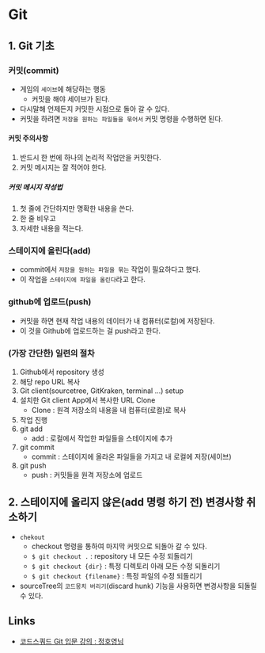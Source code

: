 # Git

## 1. Git 기초

### 커밋(commit)
- 게임의 `세이브`에 해당하는 행동
    - 커밋을 해야 세이브가 된다.
- 다시말해 언제든지 커밋한 시점으로 돌아 갈 수 있다.
- 커밋을 하려면 `저장을 원하는 파일들을 묶어서` 커밋 명령을 수행하면 된다.

#### 커밋 주의사항
1. 반드시 한 번에 하나의 논리적 작업만을 커밋한다.
2. 커밋 메시지는 잘 적어야 한다.

##### 커밋 메시지 작성법
1. 첫 줄에 간단하지만 명확한 내용을 쓴다.
2. 한 줄 비우고
3. 자세한 내용을 적는다.

### 스테이지에 올린다(add)
- commit에서 `저장을 원하는 파일을 묶는` 작업이 필요하다고 했다.
- 이 작업을 `스테이지에 파일을 올린다`라고 한다.

### github에 업로드(push)
- 커밋을 하면 현재 작업 내용의 데이터가 내 컴퓨터(로컬)에 저장된다.
- 이 것을 Github에 업로드하는 걸 push라고 한다.

### (가장 간단한) 일련의 절차
1. Github에서 repository 생성
2. 해당 repo URL 복사
3. Git client(sourcetree, GitKraken, terminal ...) setup
4. 설치한 Git client App에서 복사한 URL Clone
    - Clone : 원격 저장소의 내용을 내 컴퓨터(로컬)로 복사
5. 작업 진행
6. git add
    - add : 로컬에서 작업한 파일들을 스테이지에 추가
7. git commit
    - commit : 스테이지에 올라온 파일들을 가지고 내 로컬에 저장(세이브)
8. git push
    - push : 커밋들을 원격 저장소에 업로드

## 2. 스테이지에 올리지 않은(add 명령 하기 전) 변경사항 취소하기
- `chekout`
    - checkout 명령을 통하여 마지막 커밋으로 되돌아 갈 수 있다.
    - `$ git checkout .` : repository 내 모든 수정 되돌리기
    - `$ git checkout {dir}` : 특정 디렉토리 아래 모든 수정 되돌리기
    - `$ git checkout {filename}` : 특정 파일의 수정 되돌리기
- sourceTree의 `코드뭉치 버리기`(discard hunk) 기능을 사용하면 변경사항을 되돌릴 수 있다.




## Links
- [코드스쿼드 Git 입문 강의 : 정호영님](https://www.youtube.com/watch?v=8AtHcXnJSdA&t=0s&list=PLAHa1zfLtLiPrxoBo9a1HVmauvE2Mn3xX&index=2)